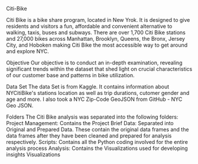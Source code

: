 Citi-Bike

Citi Bike is a bike share program, located in New Yrok. It is designed to give residents and visitors a fun, affordable and convenient alternative to walking, taxis, buses and subways. There are over 1,700 Citi Bike stations and 27,000 bikes across Manhattan, Brooklyn, Queens, the Bronx, Jersey City, and Hoboken making Citi Bike the most accessible way to get around and explore NYC.

Objective
Our objective is to conduct an in-depth examination, revealing significant trends within the dataset that shed light on crucial characteristics of our customer base and patterns in bike utilization.

Data Set
The data Set is from Kaggle. It contains information about NYCitiBike's stations location as well as trip durations, cutomer gender and age and more.
I also took a NYC Zip-Code GeoJSON from GitHub - NYC Geo JSON.

Folders
The Citi Bike analysis was separated into the following folders:
Project Management: Contains the Project Brief Data: Separated into Original and Prepared Data. These contain the original data frames and the data frames after they have been cleaned and prepared for analysis respectively. Scripts: Contains all the Python coding involved for the entire analysis process Analysis: Contains the Visualizations used for developing insights
Visualizations
